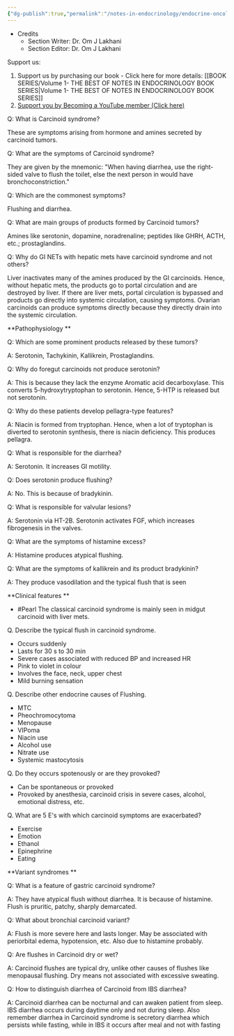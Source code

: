 ```yaml
---
{"dg-publish":true,"permalink":"/notes-in-endocrinology/endocrine-oncology/neuroendocrine-tumors/carcinoid-syndrome/"}
---
```



- Credits
	- Section Writer: Dr. Om J Lakhani
	- Section Editor: Dr. Om J Lakhani

Support us:
1. Support us by purchasing our book - Click here for more details: [[BOOK SERIES/Volume 1- THE BEST OF NOTES IN ENDOCRINOLOGY BOOK SERIES\|Volume 1- THE BEST OF NOTES IN ENDOCRINOLOGY BOOK SERIES]]
2. [Support you by Becoming a YouTube member (Click here)](https://www.youtube.com/channel/UC6zQSf7dLDqfQOeM4mNUBTQ/join)
 

Q: What is Carcinoid syndrome?

These are symptoms arising from hormone and amines secreted by carcinoid tumors.

Q: What are the symptoms of Carcinoid syndrome?

They are given by the mnemonic: "When having diarrhea, use the right-sided valve to flush the toilet, else the next person in would have bronchoconstriction."

Q: Which are the commonest symptoms?

Flushing and diarrhea.

Q: What are main groups of products formed by Carcinoid tumors?

Amines like serotonin, dopamine, noradrenaline; peptides like GHRH, ACTH, etc.; prostaglandins.

Q: Why do GI NETs with hepatic mets have carcinoid syndrome and not others?

Liver inactivates many of the amines produced by the GI carcinoids. Hence, without hepatic mets, the products go to portal circulation and are destroyed by liver. If there are liver mets, portal circulation is bypassed and products go directly into systemic circulation, causing symptoms. Ovarian carcinoids can produce symptoms directly because they directly drain into the systemic circulation.


**Pathophysiology **

Q: Which are some prominent products released by these tumors?

A: Serotonin, Tachykinin, Kallikrein, Prostaglandins.

Q: Why do foregut carcinoids not produce serotonin?

A: This is because they lack the enzyme Aromatic acid decarboxylase. This converts 5-hydroxytryptophan to serotonin. Hence, 5-HTP is released but not serotonin.

Q: Why do these patients develop pellagra-type features?

A: Niacin is formed from tryptophan. Hence, when a lot of tryptophan is diverted to serotonin synthesis, there is niacin deficiency. This produces pellagra.

Q: What is responsible for the diarrhea?

A: Serotonin. It increases GI motility.

Q: Does serotonin produce flushing?

A: No. This is because of bradykinin.

Q: What is responsible for valvular lesions?

A: Serotonin via HT-2B. Serotonin activates FGF, which increases fibrogenesis in the valves.

Q: What are the symptoms of histamine excess?

A: Histamine produces atypical flushing.

Q: What are the symptoms of kallikrein and its product bradykinin?

A: They produce vasodilation and the typical flush that is seen


**Clinical features **
- #Pearl The classical carcinoid syndrome is mainly seen in midgut carcinoid with liver mets.

Q. Describe the typical flush in carcinoid syndrome.

- Occurs suddenly
- Lasts for 30 s to 30 min
- Severe cases associated with reduced BP and increased HR
- Pink to violet in colour
- Involves the face, neck, upper chest
- Mild burning sensation

Q. Describe other endocrine causes of Flushing.

- MTC
- Pheochromocytoma
- Menopause
- VIPoma
- Niacin use
- Alcohol use
- Nitrate use
- Systemic mastocytosis

Q. Do they occurs spotenously or are they provoked?

- Can be spontaneous or provoked
- Provoked by anesthesia, carcinoid crisis in severe cases, alcohol, emotional distress, etc.

Q. What are 5 E's with which carcinoid symptoms are exacerbated?

-   Exercise
-   Emotion
-   Ethanol
-   Epinephrine
-   Eating


**Variant syndromes **


Q: What is a feature of gastric carcinoid syndrome?

A: They have atypical flush without diarrhea. It is because of histamine. Flush is pruritic, patchy, sharply demarcated.

Q: What about bronchial carcinoid variant?

A: Flush is more severe here and lasts longer. May be associated with periorbital edema, hypotension, etc. Also due to histamine probably.

Q: Are flushes in Carcinoid dry or wet?

A: Carcinoid flushes are typical dry, unlike other causes of flushes like menopausal flushing. Dry means not associated with excessive sweating.

Q: How to distinguish diarrhea of Carcinoid from IBS diarrhea?

A: Carcinoid diarrhea can be nocturnal and can awaken patient from sleep. IBS diarrhea occurs during daytime only and not during sleep. Also remember diarrhea in Carcinoid syndrome is secretory diarrhea which persists while fasting, while in IBS it occurs after meal and not with fasting 

